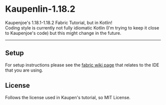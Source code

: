 # Kaupenlin-1.18.2

Kaupenjoe's 1.18.1-1.18.2 Fabric Tutorial, but in Kotlin!  
Coding style is currently not fully idiomatic Kotlin (I'm trying to keep it close to Kaupenjoe's code) but this might change in the future.

---

## Setup

For setup instructions please see the [fabric wiki page](https://fabricmc.net/wiki/tutorial:setup) that relates to the IDE that you are using.

## License

Follows the license used in Kaupen's tutorial, so MIT License.
